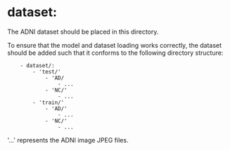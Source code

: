 # dataset:

The ADNI dataset should be placed in this directory.

To ensure that the model and dataset loading works correctly, the dataset should
be added such that it conforms to the following directory structure:

```
    - dataset/:
        - 'test/'
            - 'AD/
                - ...
            - 'NC/'
                - ...
        - 'train/'
            - 'AD/'
                - ...
            - 'NC/'
                - ...
```

'...' represents the ADNI image JPEG files.
